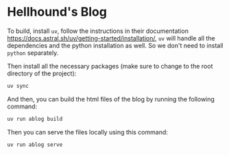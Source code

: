 Hellhound's Blog
================

To build, install `uv`, follow the instructions in their documentation
https://docs.astral.sh/uv/getting-started/installation/, `uv` will handle all
the dependencies and the python installation as well. So we don't need to
install `python` separately.

Then install all the necessary packages (make sure to change to the root
directory of the project):

```sh
uv sync
```

And then, you can build the html files of the blog by running the following
command:

```sh
uv run ablog build
```

Then you can serve the files locally using this command:

```sh
uv run ablog serve
```
